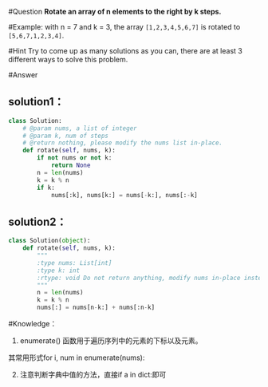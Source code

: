 #Question
**Rotate an array of n elements to the right by k steps.**

#Example:
with n = 7 and k = 3, the array `[1,2,3,4,5,6,7]` is rotated to `[5,6,7,1,2,3,4]`.

#Hint
Try to come up as many solutions as you can, there are at least 3 different ways to solve this problem.

#Answer

## solution1：

```python
class Solution:
    # @param nums, a list of integer
    # @param k, num of steps
    # @return nothing, please modify the nums list in-place.
    def rotate(self, nums, k):
        if not nums or not k:
            return None
        n = len(nums)
        k = k % n
        if k:
            nums[:k], nums[k:] = nums[-k:], nums[:-k]
```

## solution2：

```python
class Solution(object):
    def rotate(self, nums, k):
        """
        :type nums: List[int]
        :type k: int
        :rtype: void Do not return anything, modify nums in-place instead.
        """
        n = len(nums)
        k = k % n
        nums[:] = nums[n-k:] + nums[:n-k]
```

#Knowledge：

1. enumerate() 函数用于遍历序列中的元素的下标以及元素。

 其常用形式for i, num in enumerate(nums):



2. 注意判断字典中值的方法，直接if a in dict:即可



